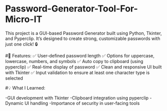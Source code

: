 # Password-Generator-Tool-For-Micro-IT
This project is a GUI-based Password Generator built using Python, Tkinter, and Pyperclip. It’s designed to create strong, customizable passwords with just one click! 🔒

#🧠 Features:
✅ User-defined password length
✅ Options for uppercase, lowercase, numbers, and symbols
✅ Auto copy to clipboard (using pyperclip)
✅ Real-time display of password
✅ Clean and responsive UI built with Tkinter
 ✅ Input validation to ensure at least one character type is selected

#💡 What I Learned:

-GUI development with Tkinter
-Clipboard integration using pyperclip
-Dynamic UI handling
-Importance of security in user-facing tools
